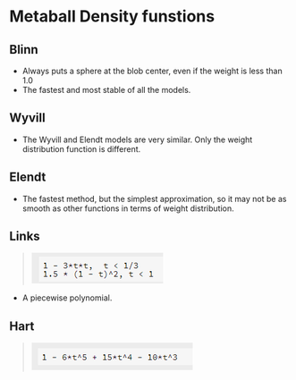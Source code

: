 # Metaball Density funstions

## Blinn

* Always puts a sphere at the blob center, even if the weight is less than 1.0
* The fastest and most stable of all the models.

## Wyvill

* The Wyvill and Elendt models are very similar. Only the weight distribution function is different.

## Elendt

* The fastest method, but the simplest approximation, so it may not be as smooth as other functions in terms of weight distribution.

## Links

> ![image](./Pics/LinksDensity.png)

* A piecewise polynomial.

## Hart

> ![image](./Pics/HartDensity.png)
